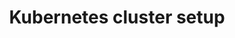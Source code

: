 ---
type: docs
title: "Kubernetes cluster setup"
linkTitle: "How-to: Setup clusters"
weight: 60000
description: >
  How to create a Kubernetes cluster
---